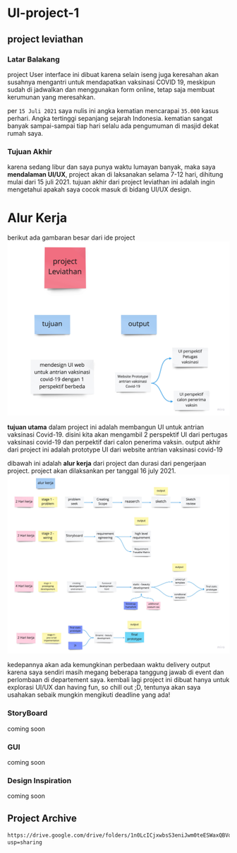 # UI-project-1
## project leviathan

### Latar Balakang
project User interface ini dibuat karena selain iseng juga keresahan akan susahnya mengantri untuk mendapatkan vaksinasi COVID 19, meskipun sudah di jadwalkan dan menggunakan form online, tetap saja membuat kerumunan yang meresahkan.

per ``15 Juli 2021`` saya nulis ini angka kematian mencarapai ``35.000`` kasus perhari. Angka tertinggi sepanjang sejarah Indonesia. kematian
sangat banyak sampai-sampai tiap hari selalu ada pengumuman di masjid dekat rumah saya.


### Tujuan Akhir
karena sedang libur dan saya punya waktu lumayan banyak, maka saya **mendalaman UI/UX**, project akan di laksanakan selama 7-12 hari, dihitung mulai dari 15 juli 2021. tujuan akhir dari project leviathan ini adalah ingin mengetahui apakah saya cocok masuk di bidang UI/UX design.



# Alur Kerja
berikut ada gambaran besar dari ide project
![alt text](https://github.com/icedmuffin/UI-project-1/blob/main/image/readme/big_idea.jpg)

**tujuan utama** dalam project ini adalah membangun UI untuk antrian vaksinasi Covid-19. disini kita akan mengambil 2 perspektif UI dari pertugas vaksinasi covid-19 dan perpektif dari calon penerima vaksin. output akhir dari project ini adalah prototype UI dari website antrian vaksinasi covid-19

dibawah ini adalah **alur kerja** dari project dan durasi dari pengerjaan project. project akan dilaksankan per tanggal 16 july 2021. 
![alt text](https://github.com/icedmuffin/UI-project-1/blob/main/image/readme/alur_kerja.jpg)

kedepannya akan ada kemungkinan perbedaan waktu delivery output karena saya sendiri masih megang beberapa tanggung jawab di event dan perlombaan di departement saya. kembali lagi project ini dibuat hanya untuk explorasi UI/UX dan having fun, so chill out ;D, tentunya akan saya usahakan sebaik mungkin mengikuti deadline yang ada!

### StoryBoard
coming soon


### GUI
coming soon


### Design Inspiration
coming soon

## Project Archive
```
https://drive.google.com/drive/folders/1n0LcICjxwbsS3eniJwm0teESWaxQBVqZ?usp=sharing
```

